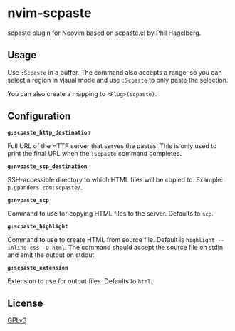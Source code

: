 # nvim-scpaste

scpaste plugin for Neovim based on [scpaste.el][] by Phil Hagelberg.

[scpaste.el]: https://git.sr.ht/~technomancy/scpaste/

## Usage

Use `:Scpaste` in a buffer. The command also accepts a range, so you can select
a region in visual mode and use `:Scpaste` to only paste the selection.

You can also create a mapping to `<Plug>(scpaste)`.

## Configuration

**`g:scpaste_http_destination`**

Full URL of the HTTP server that serves the pastes. This is only used to print
the final URL when the `:Scpaste` command completes.

**`g:nvpaste_scp_destination`**

SSH-accessible directory to which HTML files will be copied to. Example:
`p.gpanders.com:scpaste/`.

**`g:nvpaste_scp`**

Command to use for copying HTML files to the server. Defaults to `scp`.

**`g:scpaste_highlight`**

Command to use to create HTML from source file. Default is `highlight
--inline-css -O html`. The command should accept the source file on stdin and
emit the output on stdout.

**`g:scpaste_extension`**

Extension to use for output files. Defaults to `html`.

## License

[GPLv3][]

[GPLv3]: https://www.gnu.org/licenses/gpl-3.0.html
